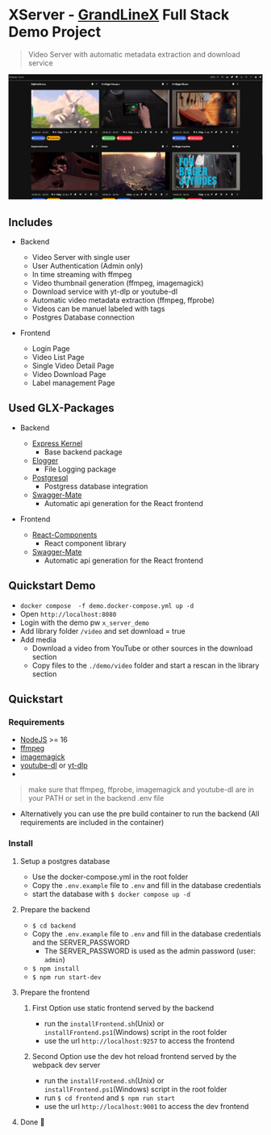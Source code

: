 # XServer - [GrandLineX](https://www.grandlinex.com) Full Stack Demo Project

> Video Server with automatic metadata extraction and download service

![img](./img/img_1.png)

## Includes


- Backend
  - Video Server with single user
  - User Authentication (Admin only)
  - In time streaming with ffmpeg 
  - Video thumbnail generation (ffmpeg, imagemagick)
  - Download service with yt-dlp or youtube-dl
  - Automatic video metadata extraction (ffmpeg, ffprobe)
  - Videos can be manuel labeled with tags
  - Postgres Database connection

- Frontend
  - Login Page
  - Video List Page
  - Single Video Detail Page
  - Video Download Page
  - Label management Page

## Used GLX-Packages

- Backend
  - [Express Kernel](https://www.grandlinex.com/kernel)   
    - Base backend package
  - [Elogger](https://www.grandlinex.com/bundle-elogger)
    - File Logging package 
  - [Postgresql](https://www.grandlinex.com/bundle-postgresql)
    - Postgress database integration
  - [Swagger-Mate](https://www.grandlinex.com/swagger-mate)
    - Automatic api generation for the React frontend

- Frontend
  - [React-Components](https://www.grandlinex.com/react-components)
    - React component library
  - [Swagger-Mate](https://www.grandlinex.com/swagger-mate)
    - Automatic api generation for the React frontend

## Quickstart Demo

- `docker compose  -f demo.docker-compose.yml up -d`
- Open `http://localhost:8080`
- Login with the demo pw `x_server_demo`
- Add library folder `/video` and set download = true
- Add media
  - Download a video from YouTube or other sources in the download section
  - Copy files to the `./demo/video` folder and start a rescan in the library section

## Quickstart
### Requirements
- [NodeJS](https://nodejs.org/en/) >= 16
- [ffmpeg](https://ffmpeg.org/)
- [imagemagick](https://imagemagick.org/index.php)
- [youtube-dl](https://youtube-dl.org/) or [yt-dlp](https://github.com/yt-dlp/yt-dlp)
- 
> make sure that ffmpeg, ffprobe, imagemagick and youtube-dl are in your PATH or set in the backend .env file
- Alternatively you can use the pre build container to run the backend (All requirements are included in the container)

### Install
1. Setup a postgres database
   - Use the docker-compose.yml in the root folder
   - Copy the `.env.example` file to `.env` and fill in the database credentials
   - start the database with `$ docker compose up -d`
2. Prepare the backend
   - `$ cd backend`
   - Copy the `.env.example` file to `.env` and fill in the database credentials and the SERVER_PASSWORD
     - The SERVER_PASSWORD is used as the admin password (user: `admin`)
   - `$ npm install`
   - `$ npm run start-dev`
3. Prepare the frontend
   1. First Option use static frontend served by the backend
      - run the `installFrontend.sh`(Unix) or `installFrontend.ps1`(Windows) script in the root folder
      - use the url `http://localhost:9257` to access the frontend

   1. Second Option use the dev hot reload frontend served by the webpack dev server
      - run the `installFrontend.sh`(Unix) or `installFrontend.ps1`(Windows) script in the root folder
      - run `$ cd frontend` and `$ npm run start`
      - use the url `http://localhost:9001` to access the dev frontend

4. Done 🎉
